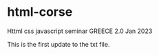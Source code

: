 # html-corse
Httml css javascript seminar GREECE 2.0 Jan 2023

This is the first update to the txt file.
